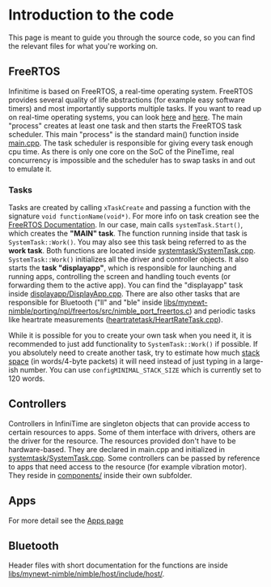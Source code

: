 # Introduction to the code

This page is meant to guide you through the source code, so you can find the relevant files for what you're working on.

## FreeRTOS

Infinitime is based on FreeRTOS, a real-time operating system.
FreeRTOS provides several quality of life abstractions (for example easy software timers)
and most importantly supports multiple tasks.
If you want to read up on real-time operating systems, you can look [here](https://www.freertos.org/implementation/a00002.html) and [here](https://www.freertos.org/features.html).
The main "process" creates at least one task and then starts the FreeRTOS task scheduler.
This main "process" is the standard main() function inside [main.cpp](/src/main.cpp).
The task scheduler is responsible for giving every task enough cpu time.
As there is only one core on the SoC of the PineTime, real concurrency is impossible and the scheduler has to swap tasks in and out to emulate it.

### Tasks

Tasks are created by calling `xTaskCreate` and passing a function with the signature `void functionName(void*)`.
For more info on task creation see the [FreeRTOS Documentation](https://www.freertos.org/a00125.html).
In our case, main calls `systemTask.Start()`, which creates the **"MAIN" task**.
The function running inside that task is `SystemTask::Work()`.
You may also see this task being referred to as the **work task**.
Both functions are located inside [systemtask/SystemTask.cpp](/src/systemtask/SystemTask.cpp). `SystemTask::Work()` initializes all the driver and controller objects.
It also starts the **task "displayapp"**, which is responsible for launching and running apps, controlling the screen and handling touch events (or forwarding them to the active app).
You can find the "displayapp" task inside [displayapp/DisplayApp.cpp](/src/displayapp/DisplayApp.cpp).
There are also other tasks that are responsible for Bluetooth ("ll" and "ble" inside [libs/mynewt-nimble/porting/npl/freertos/src/nimble_port_freertos.c](/src/libs/mynewt-nimble/porting/npl/freertos/src/nimble_port_freertos.c))
and periodic tasks like heartrate measurements ([heartratetask/HeartRateTask.cpp](/src/heartratetask/HeartRateTask.cpp)).

While it is possible for you to create your own task when you need it, it is recommended to just add functionality to `SystemTask::Work()` if possible.
If you absolutely need to create another task, try to estimate how much [stack space](https://www.freertos.org/FAQMem.html#StackSize) (in words/4-byte packets)
it will need instead of just typing in a large-ish number.
You can use `configMINIMAL_STACK_SIZE` which is currently set to 120 words.

## Controllers

Controllers in InfiniTime are singleton objects that can provide access to certain resources to apps.
Some of them interface with drivers, others are the driver for the resource.
The resources provided don't have to be hardware-based.
They are declared in main.cpp and initialized in [systemtask/SystemTask.cpp](/src/systemtask/SystemTask.cpp).
Some controllers can be passed by reference to apps that need access to the resource (for example vibration motor).
They reside in [components/](/src/components/) inside their own subfolder.

## Apps

For more detail see the [Apps page](./Apps.md)

## Bluetooth

Header files with short documentation for the functions are inside [libs/mynewt-nimble/nimble/host/include/host/](/src/libs/mynewt-nimble/nimble/host/include/host/).
